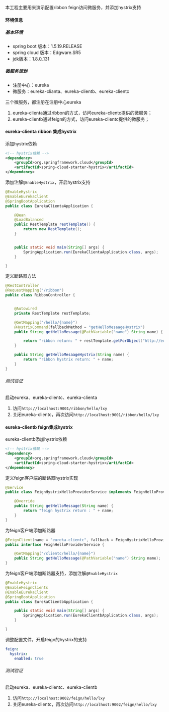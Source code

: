 本工程主要用来演示配置ribbon feign访问微服务，并添加hystrix支持


#### 环境信息
##### 基本环境
+ spring boot 版本：1.5.19.RELEASE
+ spring cloud 版本：Edgware.SR5
+ jdk版本：1.8.0_131

##### 微服务规划
+ 注册中心：eureka
+ 微服务：eureka-clianta、eureka-clientb、eureka-clientc


三个微服务，都注册在注册中心eureka

1. eureka-clienta通过ribbon的方式，访问eureka-clientc提供的微服务；
2. eureka-clientb通过feign的方式，访问eureka-clientc提供的微服务；



#### eureka-clienta ribbon 集成hystrix
添加hystrix依赖
```xml
<!-- hystrix依赖 -->
<dependency>
    <groupId>org.springframework.cloud</groupId>
    <artifactId>spring-cloud-starter-hystrix</artifactId>
</dependency>
```

添加注解`@EnableHystrix`，开启hystrix支持

```java
@EnableHystrix
@EnableEurekaClient
@SpringBootApplication
public class EurekaClientaApplication {

	@Bean
	@LoadBalanced
	public RestTemplate restTemplate() {
		return new RestTemplate();
	}


	public static void main(String[] args) {
		SpringApplication.run(EurekaClientaApplication.class, args);
	}

}
```
定义断路器方法
```java
@RestController
@RequestMapping("/ribbon")
public class RibbonController {


	@Autowired
	private RestTemplate restTemplate;

	@GetMapping("/hello/{name}")
	@HystrixCommand(fallbackMethod = "getHelloMesaageHystrix")
	public String getHelloMessage(@PathVariable("name") String name) {

		return "ribbon return: " + restTemplate.getForObject("http://eureka-clientc/clientc/hello/" + name, String.class);
	}

	public String getHelloMesaageHystrix(String name) {
		return "ribbon hystrix return: " + name;
	}
}
```


###### 测试验证
启动eureka、eureka-clientc、eureka-clienta

1. 访问`http://localhost:9001/ribbon/hello/lxy`
2. 关闭eureka-clientc，再次访问`http://localhost:9001/ribbon/hello/lxy`


#### eureka-clientb feign集成hystrix

eureka-clientb添加hystrix依赖
```xml
<!-- hystrix依赖 -->
<dependency>
    <groupId>org.springframework.cloud</groupId>
    <artifactId>spring-cloud-starter-hystrix</artifactId>
</dependency>
```

定义feign客户端的断路器hystrix实现
```java
@Service
public class FeignHystrixHelloProviderService implements FeignHelloProviderService {

	@Override
	public String getHelloMessage(String name) {
		return "feign hystrix return : " + name;
	}
}
```

为feign客户端添加断路器
```java
@FeignClient(name = "eureka-clientc", fallback = FeignHystrixHelloProviderService.class)
public interface FeignHelloProviderService {

	@GetMapping("/clientc/hello/{name}")
	public String getHelloMessage(@PathVariable("name") String name);
}

```

为feign客户端添加断路器支持，添加注解`@EnableHystrix`
```java
@EnableHystrix
@EnableFeignClients
@EnableEurekaClient
@SpringBootApplication
public class EurekaClientbApplication {

	public static void main(String[] args) {
		SpringApplication.run(EurekaClientbApplication.class, args);
	}

}
```

调整配置文件，开启feign的hystrix的支持
```yaml
feign:
  hystrix:
    enabled: true
```

###### 测试验证
启动eureka、eureka-clientc、eureka-clientb

1. 访问`http://localhost:9002/feign/hello/lxy`
2. 关闭eureka-clientc，再次访问`http://localhost:9002/feign/hello/lxy`
